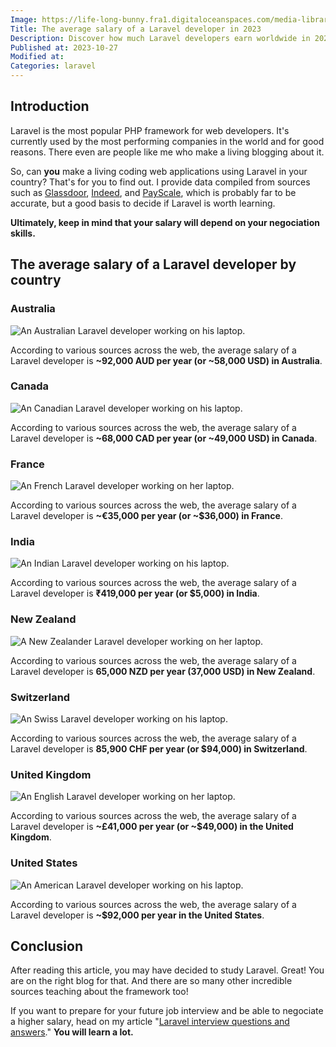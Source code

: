 ```yaml
---
Image: https://life-long-bunny.fra1.digitaloceanspaces.com/media-library/production/204/UZKZuPcDfWiukrFlwRSNt7S2Y0Poge-metaREFMTMK3RSAyMDIzLTEwLTI3IDIxLjA4LjA5IC0gTGFuZHNjYXBlIGlsbHVzdHJhdGlvbiBpbiBmbGF0IGRlc2lnbiBkZXBpY3RpbmcgYSB3b21hbiBvZiBBc2lhbiBkZXNjZW50IGdsZWVmdWxseSBmbG9hdGluZyBvbiAucG5n-.png
Title: The average salary of a Laravel developer in 2023
Description: Discover how much Laravel developers earn worldwide in 2023, based on data from Glassdoor, Indeed, and PayScale.
Published at: 2023-10-27
Modified at: 
Categories: laravel
---
```



## Introduction

Laravel is the most popular PHP framework for web developers. It's currently used by the most performing companies in the world and for good reasons. There even are people like me who make a living blogging about it.

So, can **you** make a living coding web applications using Laravel in your country? That's for you to find out. I provide data compiled from sources such as [Glassdoor](https://www.glassdoor.co.uk/index.htm), [Indeed](https://www.indeed.com), and [PayScale](https://www.payscale.com), which is probably far to be accurate, but a good basis to decide if Laravel is worth learning.

**Ultimately, keep in mind that your salary will depend on your negociation skills.**

## The average salary of a Laravel developer by country

### Australia

![An Australian Laravel developer working on his laptop.](https://life-long-bunny.fra1.digitaloceanspaces.com/media-library/production/205/conversions/5EFobbtAZAcssqmZXbBMHH3dCFT1q1-metaREFMTMK3RSAyMDIzLTEwLTI3IDIwLjQ4LjQ4IC0gRmxhdCBkZXNpZ24gaWxsdXN0cmF0aW9uLCBsYW5kc2NhcGUgb3JpZW50YXRpb24sIG9mIGEgY3VycmVudC1kYXkgQXVzdHJhbGlhbiBtYW4gaW4gYSBjYXN1YWwgdC0ucG5n--medium.jpg)

According to various sources across the web, the average salary of a Laravel developer is **~92,000 AUD per year (or ~58,000 USD) in Australia**.

### Canada

![An Canadian Laravel developer working on his laptop.](https://life-long-bunny.fra1.digitaloceanspaces.com/media-library/production/206/conversions/7RZ7tetDD0zCcJhv375YslXk4YWiJM-metaREFMTMK3RSAyMDIzLTEwLTI3IDIwLjQ3LjI3IC0gRmxhdCBkZXNpZ24gaWxsdXN0cmF0aW9uLCBsYW5kc2NhcGUgb3JpZW50YXRpb24sIG9mIGEgY3VycmVudC1kYXkgQ2FuYWRpYW4gbWFuIGluIGNhc3VhbCBhdHRpcmUucG5n--medium.jpg)

According to various sources across the web, the average salary of a Laravel developer is **~68,000 CAD per year (or ~49,000 USD) in Canada**.

### France

![An French Laravel developer working on her laptop.](https://life-long-bunny.fra1.digitaloceanspaces.com/media-library/production/207/conversions/sWfAsnOf07U8ERGxXG4zOFyNrWlj14-metaREFMTMK3RSAyMDIzLTEwLTI3IDIwLjQyLjAwIC0gRmxhdCBkZXNpZ24gaWxsdXN0cmF0aW9uIGluIGxhbmRzY2FwZSBmb3JtYXQgc2hvd2luZyBhIEZyZW5jaCB3b21hbiB3ZWFyaW5nIGEgYmVyZXQsIGhvbGRpbmcgYSAucG5n--medium.jpg)

According to various sources across the web, the average salary of a Laravel developer is **~€35,000 per year (or ~$36,000) in France**.

### India

![An Indian Laravel developer working on his laptop.](https://life-long-bunny.fra1.digitaloceanspaces.com/media-library/production/210/conversions/8bSZNt7bCWCsyawA3qLuJaBM2MLGei-metaREFMTMK3RSAyMDIzLTEwLTI3IDIwLjUyLjEyIC0gRmxhdCBkZXNpZ24gaWxsdXN0cmF0aW9uLCBsYW5kc2NhcGUgb3JpZW50YXRpb24sIG9mIGEgbW9kZXJuIEluZGlhbiBtYW4gaW4gYSBwb2xvIHNoaXJ0IGFuZCBjaGkucG5n--medium.jpg)

According to various sources across the web, the average salary of a Laravel developer is **₹419,000 per year (or $5,000) in India**.

### New Zealand

![A New Zealander Laravel developer working on her laptop.](https://life-long-bunny.fra1.digitaloceanspaces.com/media-library/production/208/conversions/XuXIG158I6VxwqK7tYw4Qmks4vt9AE-metaREFMTMK3RSAyMDIzLTEwLTI3IDIxLjA1LjA5IC0gV2lkZSBmbGF0IGRlc2lnbiBpbGx1c3RyYXRpb24gb2YgYSBOZXcgWmVhbGFuZCB3b21hbiB3aXRoIGJyb3duIGhhaXIsIHByb2dyYW1taW5nIG9uIGhlciBsYXB0b3AucG5n--medium.jpg)

According to various sources across the web, the average salary of a Laravel developer is **65,000 NZD per year (37,000 USD) in New Zealand**.

### Switzerland

![An Swiss Laravel developer working on his laptop.](https://life-long-bunny.fra1.digitaloceanspaces.com/media-library/production/209/conversions/c37MFyFqqbmgwwdnRbrAqkVaA5gtFI-metaREFMTMK3RSAyMDIzLTEwLTI3IDIxLjA2LjEwIC0gV2lkZSBmbGF0IGRlc2lnbiBpbGx1c3RyYXRpb24gb2YgYSBkaXZlcnNlIFN3aXNzIG1hbiB3aXRoIGRhcmsgaGFpciwgd29ya2luZyBkaWxpZ2VudGx5IG9uIGhpcyAucG5n--medium.jpg)

According to various sources across the web, the average salary of a Laravel developer is **85,900 CHF per year (or $94,000) in Switzerland**.

### United Kingdom

![An English Laravel developer working on her laptop.](https://life-long-bunny.fra1.digitaloceanspaces.com/media-library/production/211/conversions/m7Paixc7dfaOuQsrbEavWWQ8DfRBsX-metaREFMTMK3RSAyMDIzLTEwLTI3IDIxLjAxLjM0IC0gV2lkZSBmbGF0IGRlc2lnbiBpbGx1c3RyYXRpb24gb2YgYW4gRW5nbGlzaCB3b21hbiB3aXRoIGJsb25kZSBoYWlyLCBwcm9ncmFtbWluZyBvbiBoZXIgbGFwdG9wLiAucG5n--medium.jpg)

According to various sources across the web, the average salary of a Laravel developer is **~£41,000 per year (or ~$49,000) in the United Kingdom**.

### United States

![An American Laravel developer working on his laptop.](https://life-long-bunny.fra1.digitaloceanspaces.com/media-library/production/212/conversions/J5rNold119ynmpBUQaWLhr7IWNro9V-metaZGY3OTBjZmYtZjBlZi00OWFmLTk2ZDItZGYzODI3OTdhMGYwLndlYnA%3D--medium.jpg)

According to various sources across the web, the average salary of a Laravel developer is **~$92,000 per year in the United States**.

## Conclusion

After reading this article, you may have decided to study Laravel. Great! You are on the right blog for that. And there are so many other incredible sources teaching about the framework too!

If you want to prepare for your future job interview and be able to negociate a higher salary, head on my article "[Laravel interview questions and answers](https://benjamincrozat.com/laravel-interview-questions)." **You will learn a lot.**